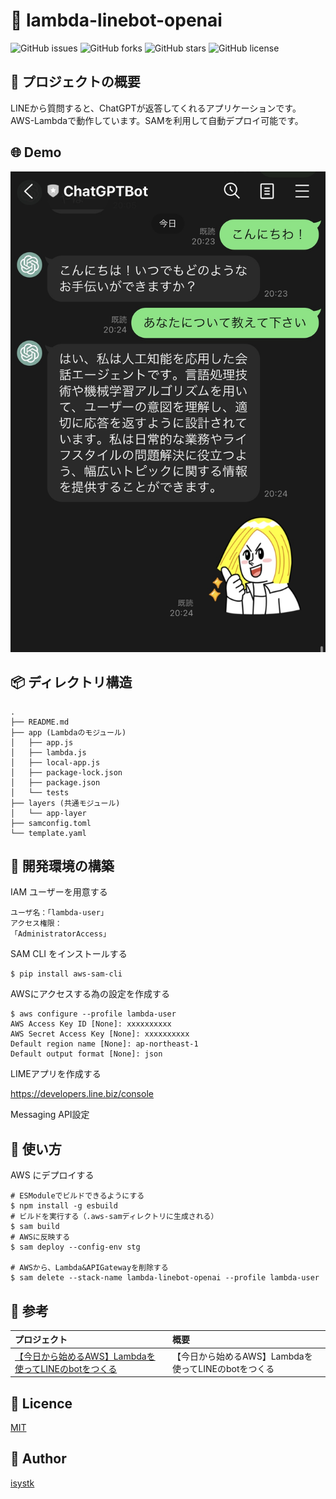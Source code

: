 🌙 lambda-linebot-openai
====

![GitHub issues](https://img.shields.io/github/issues/isystk/lambda-linebot-openai)
![GitHub forks](https://img.shields.io/github/forks/isystk/lambda-linebot-openai)
![GitHub stars](https://img.shields.io/github/stars/isystk/lambda-linebot-openai)
![GitHub license](https://img.shields.io/github/license/isystk/lambda-linebot-openai)

## 📗 プロジェクトの概要

LINEから質問すると、ChatGPTが返答してくれるアプリケーションです。
AWS-Lambdaで動作しています。SAMを利用して自動デプロイ可能です。

## 🌐 Demo

![デモ](./demo.jpeg "デモ")

## 📦 ディレクトリ構造

```
.
├── README.md
├── app (Lambdaのモジュール)
│   ├── app.js
│   ├── lambda.js
│   ├── local-app.js
│   ├── package-lock.json
│   ├── package.json
│   └── tests
├── layers (共通モジュール)
│   └── app-layer
├── samconfig.toml
└── template.yaml
```

## 🔧 開発環境の構築

IAM ユーザーを用意する
```
ユーザ名：「lambda-user」
アクセス権限：
「AdministratorAccess」
```

SAM CLI をインストールする
```
$ pip install aws-sam-cli
```

AWSにアクセスする為の設定を作成する
```
$ aws configure --profile lambda-user 
AWS Access Key ID [None]: xxxxxxxxxx
AWS Secret Access Key [None]: xxxxxxxxxx
Default region name [None]: ap-northeast-1
Default output format [None]: json
```

LIMEアプリを作成する

https://developers.line.biz/console

Messaging API設定


## 💬 使い方

AWS にデプロイする
```
# ESModuleでビルドできるようにする
$ npm install -g esbuild 
# ビルドを実行する（.aws-samディレクトリに生成される）
$ sam build
# AWSに反映する
$ sam deploy --config-env stg

# AWSから、Lambda&APIGatewayを削除する
$ sam delete --stack-name lambda-linebot-openai --profile lambda-user
```

## 🎨 参考

| プロジェクト| 概要|
| :---------------------------------------| :-------------------------------|
| [【今日から始めるAWS】Lambdaを使ってLINEのbotをつくる](https://qiita.com/theFirstPenguin/items/8168e8ba3d65e34c24e0)| 【今日から始めるAWS】Lambdaを使ってLINEのbotをつくる |


## 🎫 Licence

[MIT](https://github.com/isystk/lambda-linebot-openai/blob/master/LICENSE)

## 👀 Author

[isystk](https://github.com/isystk)
